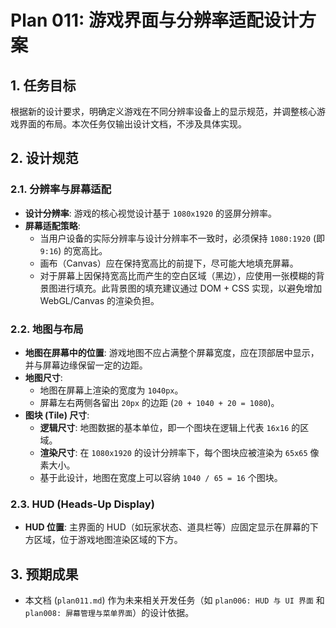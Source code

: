 # Plan 011: 游戏界面与分辨率适配设计方案

## 1. 任务目标

根据新的设计要求，明确定义游戏在不同分辨率设备上的显示规范，并调整核心游戏界面的布局。本次任务仅输出设计文档，不涉及具体实现。

## 2. 设计规范

### 2.1. 分辨率与屏幕适配

- **设计分辨率**: 游戏的核心视觉设计基于 `1080x1920` 的竖屏分辨率。
- **屏幕适配策略**:
    - 当用户设备的实际分辨率与设计分辨率不一致时，必须保持 `1080:1920` (即 `9:16`) 的宽高比。
    - 画布（Canvas）应在保持宽高比的前提下，尽可能大地填充屏幕。
    - 对于屏幕上因保持宽高比而产生的空白区域（黑边），应使用一张模糊的背景图进行填充。此背景图的填充建议通过 DOM + CSS 实现，以避免增加 WebGL/Canvas 的渲染负担。

### 2.2. 地图与布局

- **地图在屏幕中的位置**: 游戏地图不应占满整个屏幕宽度，应在顶部居中显示，并与屏幕边缘保留一定的边距。
- **地图尺寸**:
    - 地图在屏幕上渲染的宽度为 `1040px`。
    - 屏幕左右两侧各留出 `20px` 的边距 (`20 + 1040 + 20 = 1080`)。
- **图块 (Tile) 尺寸**:
    - **逻辑尺寸**: 地图数据的基本单位，即一个图块在逻辑上代表 `16x16` 的区域。
    - **渲染尺寸**: 在 `1080x1920` 的设计分辨率下，每个图块应被渲染为 `65x65` 像素大小。
    - 基于此设计，地图在宽度上可以容纳 `1040 / 65 = 16` 个图块。

### 2.3. HUD (Heads-Up Display)

- **HUD 位置**: 主界面的 HUD（如玩家状态、道具栏等）应固定显示在屏幕的下方区域，位于游戏地图渲染区域的下方。

## 3. 预期成果

- 本文档 (`plan011.md`) 作为未来相关开发任务（如 `plan006: HUD 与 UI 界面` 和 `plan008: 屏幕管理与菜单界面`）的设计依据。
